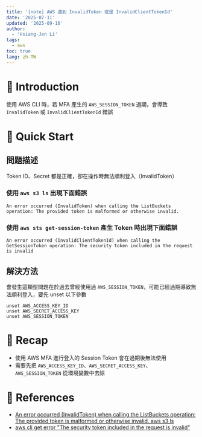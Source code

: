 ```yaml
---
title: '[note] AWS 遇到 InvalidToken 或是 InvalidClientTokenId'
date: '2025-07-11'
updated: '2025-09-16'
author:
  - 'Hsiang-Jen Li'
tags:
  - aws
toc: true
lang: zh-TW
---
```


# 📌 Introduction

使用 AWS CLI 時，若 MFA 產生的 `AWS_SESSION_TOKEN` 過期，會導致 `InvalidToken` 或 `InvalidClientTokenId` 錯誤

<!-- more -->

# 🚀 Quick Start

## 問題描述

Token ID、Secret 都是正確，卻在操作時無法順利登入（InvalidToken）

### 使用 `aws s3 ls` 出現下面錯誤

```shell
An error occurred (InvalidToken) when calling the ListBuckets operation: The provided token is malformed or otherwise invalid.
```

### 使用 `aws sts get-session-token` 產生 Token 時出現下面錯誤
```shell
An error occurred (InvalidClientTokenId) when calling the GetSessionToken operation: The security token included in the request is invalid
```

## 解決方法

會發生這類型問題在於過去曾經使用過 `AWS_SESSION_TOKEN`，可能已經過期導致無法順利登入，要先 unset 以下參數

<!-- `~/.aws/credentials` -->

```shell
unset AWS_ACCESS_KEY_ID
unset AWS_SECRET_ACCESS_KEY
unset AWS_SESSION_TOKEN
```

# 🔁 Recap

- 使用 AWS MFA 進行登入的 Session Token 會在過期後無法使用
- 需要先把 `AWS_ACCESS_KEY_ID`、`AWS_SECRET_ACCESS_KEY`、`AWS_SESSION_TOKEN` 從環境變數中去除
<!-- - 由於當初使用一次性 Token 覆蓋了登入憑證，所以需要確認目前的 `aws_access_key_id` 以及 `aws_secret_access_key` 是否為當初在 AWS IAM 產出的 Access Key -->

# 🔗 References

- [An error occurred (InvalidToken) when calling the ListBuckets operation: The provided token is malformed or otherwise invalid. aws s3 ls](https://stackoverflow.com/questions/54837248/an-error-occurred-invalidtoken-when-calling-the-listbuckets-operation-the-pr)
- [aws cli get error "The security token included in the request is invalid"](https://stackoverflow.com/questions/40198127/aws-cli-get-error-the-security-token-included-in-the-request-is-invalid)
